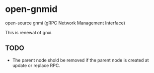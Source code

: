 # open-gnmid

open-source gnmi (gRPC Network Management Interface)

This is renewal of gnxi.

## TODO

- The parent node shold be removed if the parent node is created at update or replace RPC.
